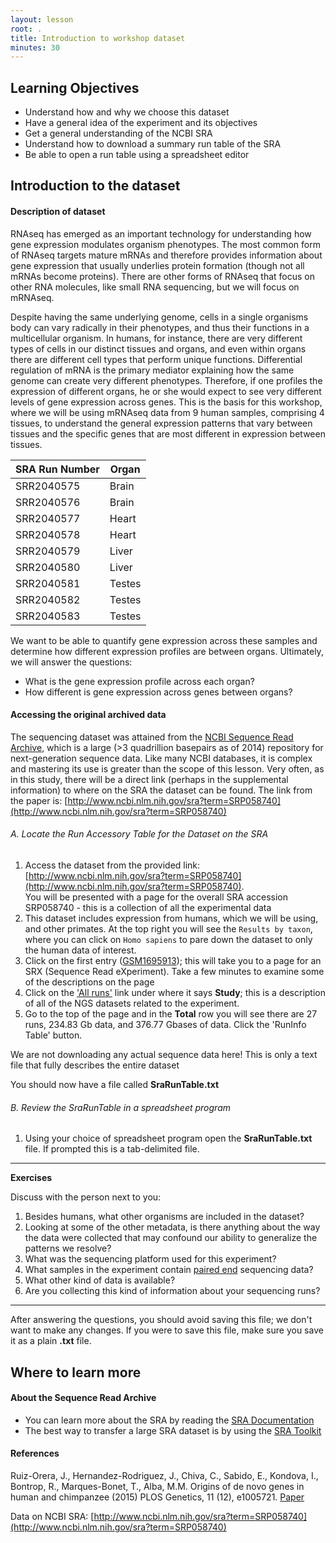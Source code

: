 ```yaml
---
layout: lesson
root: .
title: Introduction to workshop dataset
minutes: 30
---
```


## Learning Objectives
* Understand how and why we choose this dataset
* Have a general idea of the experiment and its objectives
* Get a general understanding of the NCBI SRA
* Understand how to download a summary run table of the SRA
* Be able to open a run table using a spreadsheet editor

## Introduction to the dataset

#### Description of dataset

RNAseq has emerged as an important technology for understanding how gene expression modulates organism phenotypes. The most common form of RNAseq targets mature mRNAs and therefore provides information about gene expression that usually underlies protein formation (though not all mRNAs become proteins). There are other forms of RNAseq that focus on other RNA molecules, like small RNA sequencing, but we will focus on mRNAseq.

Despite having the same underlying genome, cells in a single organisms body can vary radically in their phenotypes, and thus their functions in a multicellular organism. In humans, for instance, there are very different types of cells in our distinct tissues and organs, and even within organs there are different cell types that perform unique functions. Differential regulation of mRNA is the primary mediator explaining how the same genome can create very different phenotypes. Therefore, if one profiles the expression of different organs, he or she would expect to see very different levels of gene expression across genes. This is the basis for this workshop, where we will be using mRNAseq data from 9 human samples, comprising 4 tissues, to understand the general expression patterns that vary between tissues and the specific genes that are most different in expression between tissues.

| SRA Run Number | Organ |
| -------------- | ----- |
| SRR2040575 | Brain |
| SRR2040576 | Brain |
| SRR2040577 | Heart |
| SRR2040578 | Heart |
| SRR2040579 | Liver |
| SRR2040580 | Liver |
| SRR2040581 | Testes |
| SRR2040582 | Testes |
| SRR2040583 | Testes |


We want to be able to quantify gene expression across these samples and determine how different expression profiles are between organs. Ultimately, we will answer the questions:

- What is the gene expression profile across each organ?
- How different is gene expression across genes between organs?

#### Accessing the original archived data
The sequencing dataset was attained from the [NCBI Sequence Read Archive](http://www.ncbi.nlm.nih.gov/sra), which is a large (>3 quadrillion basepairs as of 2014) repository for next-generation sequence data. Like many NCBI databases, it is complex and mastering its use is greater than the scope of this lesson. Very often, as in this study, there will be a direct link (perhaps in the supplemental information) to where on the SRA the dataset can be found. The link from the paper is: [http://www.ncbi.nlm.nih.gov/sra?term=SRP058740](http://www.ncbi.nlm.nih.gov/sra?term=SRP058740)

###### A. Locate the Run Accessory Table for the Dataset on the SRA

1. Access the dataset from the provided link: [http://www.ncbi.nlm.nih.gov/sra?term=SRP058740](http://www.ncbi.nlm.nih.gov/sra?term=SRP058740).  
You will be presented with a page for the overall SRA accession SRP058740 - this is a collection of all the experimental data
2. This dataset includes expression from humans, which we will be using, and other primates. At the top right you will see the `Results by taxon`, where you can click on `Homo sapiens` to pare down the dataset to only the human data of interest.
3. Click on the first entry ([GSM1695913](https://www.ncbi.nlm.nih.gov/sra/SRX1038913[accn])); this will take you to a page for an SRX (Sequence Read eXperiment). Take a few minutes to examine some of the descriptions on the page
4. Click on the ['All runs'](https://www.ncbi.nlm.nih.gov/Traces/study/?acc=SRP058740) link under where it says **Study**; this is a description of all of the NGS datasets related to the experiment.
5. Go to the top of the page and in the **Total** row you will see there are 27 runs, 234.83 Gb data, and 376.77 Gbases of data. Click the 'RunInfo Table' button.

We are not downloading any actual sequence data here! This is only a text file that fully describes the entire dataset

You should now have a file called **SraRunTable.txt**

###### B. Review the SraRunTable in a spreadsheet program


1. Using your choice of spreadsheet program open the **SraRunTable.txt** file. If prompted this is a tab-delimited file.

***
**Exercises**

Discuss with the person next to you:

1. Besides humans, what other organisms are included in the dataset?
2. Looking at some of the other metadata, is there anything about the way the data were collected that may confound our ability to generalize the patterns we resolve?
3. What was the sequencing platform used for this experiment?
4. What samples in the experiment contain [paired end](http://www.illumina.com/technology/next-generation-sequencing/paired-end-sequencing_assay.html) sequencing data?
5. What other kind of data is available?
6. Are you collecting this kind of information about your sequencing runs?
***
After answering the questions, you should avoid saving this file; we don't want to make any changes. If you were to save this file, make sure you save it as a plain **.txt** file.


## Where to learn more

#### About the Sequence Read Archive

* You can learn more about the SRA by reading the [SRA Documentation](http://www.ncbi.nlm.nih.gov/Traces/sra/)
* The best way to transfer a large SRA dataset is by using the [SRA Toolkit](http://www.ncbi.nlm.nih.gov/Traces/sra/?view=toolkit_doc)

#### References

Ruiz-Orera, J., Hernandez-Rodriguez, J., Chiva, C., Sabido, E., Kondova, I., Bontrop, R., Marques-Bonet, T., Alba, M.M. Origins of de novo genes in human and chimpanzee (2015) PLOS Genetics, 11 (12), e1005721.
[Paper](http://journals.plos.org/plosgenetics/article?id=10.1371/journal.pgen.1005721)

Data on NCBI SRA: [http://www.ncbi.nlm.nih.gov/sra?term=SRP058740](http://www.ncbi.nlm.nih.gov/sra?term=SRP058740)
